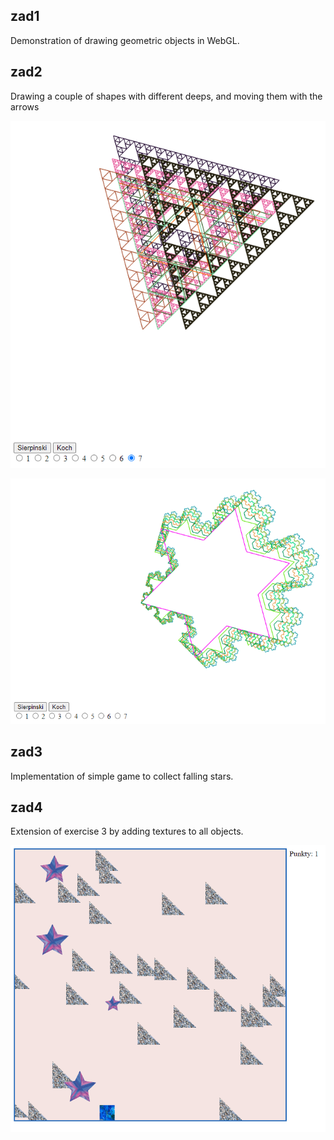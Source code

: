 ## zad1 
Demonstration of drawing geometric objects in WebGL.

## zad2
Drawing a couple of shapes with different deeps, and moving them with the arrows  
  
![Alt text](images/l2zad2.PNG?raw=true "Sierpiński triangle")  
  
![Alt text](images/l2zad2(2).PNG?raw=true "Koch snowflake")

## zad3
Implementation of simple game to collect falling stars.

## zad4 
Extension of exercise 3 by adding textures to all objects.  
  
![Alt text](images/l2zad4.PNG?raw=true "Game")
